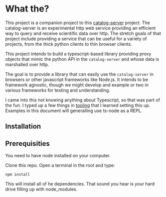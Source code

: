 # What the?
This project is a companion project to this [catalog-server](https://github.com/danielballan/catalog-server-from-scratch) project. The catalog-server is an experimental http web service providing an efficient way to query and receive scientific data over http. The stretch goals of that project include providing a service that can be useful for a variety of projects, from the thick python clients to thin browser clients. 

This project intends to build a typescript-based library providing proxy objects that mimic the python API in the `catalog-server`  and whose data is marshalled over http. 

The goal is to provide a library that can easily use the `catalog-server` in browsers or other javascript frameworks like Node.js. It intends to be framework agnostic, though we might develop and example or two in various frameworks for testing and understanding.

I came into this not knowing anything about Typescript, so that was part of the fun. I typed up a few things in [tooling](./docs/tooling.md) that I learned setting this up. Examples in this document will generalling use ts-node as a REPL.

## Installation

## Prerequisities
You need to have node installed on your computer.

Clone this repo. Open a terminal in the root and type:
    
    npm install

This will install all of he dependencies. That sound you hear is your hard drive filling up with node_modules.

